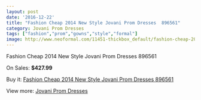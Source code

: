 ```yaml
---
layout: post
date: '2016-12-22'
title: "Fashion Cheap 2014 New Style Jovani Prom Dresses  896561"
category: Jovani Prom Dresses
tags: ["fashion","prom","gowns","style","formal"]
image: http://www.neoformal.com/11451-thickbox_default/fashion-cheap-2014-new-style-jovani-prom-dresses-896561.jpg
---
```

Fashion Cheap 2014 New Style Jovani Prom Dresses  896561

On Sales: **$427.99**
<a href="https://www.neoformal.com/en/jovani-prom-dresses-2014/4091-fashion-cheap-2014-new-style-jovani-prom-dresses-896561.html"><amp-img layout="responsive" width="600" height="600" src="//www.neoformal.com/11451-thickbox_default/fashion-cheap-2014-new-style-jovani-prom-dresses-896561.jpg" alt="Fashion Cheap 2014 New Style Jovani Prom Dresses  896561 0" /></a>
<a href="https://www.neoformal.com/en/jovani-prom-dresses-2014/4091-fashion-cheap-2014-new-style-jovani-prom-dresses-896561.html"><amp-img layout="responsive" width="600" height="600" src="//www.neoformal.com/11452-thickbox_default/fashion-cheap-2014-new-style-jovani-prom-dresses-896561.jpg" alt="Fashion Cheap 2014 New Style Jovani Prom Dresses  896561 1" /></a>

Buy it: [Fashion Cheap 2014 New Style Jovani Prom Dresses  896561](https://www.neoformal.com/en/jovani-prom-dresses-2014/4091-fashion-cheap-2014-new-style-jovani-prom-dresses-896561.html "Fashion Cheap 2014 New Style Jovani Prom Dresses  896561")

View more: [Jovani Prom Dresses](https://www.neoformal.com/en/53-jovani-prom-dresses-2014 "Jovani Prom Dresses")